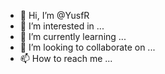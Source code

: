 - 👋 Hi, I’m @YusfR
- 👀 I’m interested in ...
- 🌱 I’m currently learning ...
- 💞️ I’m looking to collaborate on ...
- 📫 How to reach me ...

<!---
YusfR/YusfR is a ✨ special ✨ repository because its `README.md` (this file) appears on your GitHub profile.
You can click the Preview link to take a look at your changes.
--->

